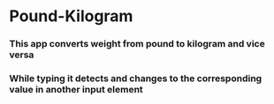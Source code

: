 # Pound-Kilogram
### This app converts weight from pound to kilogram and vice versa
### While typing it detects and changes to the corresponding value in another input element
